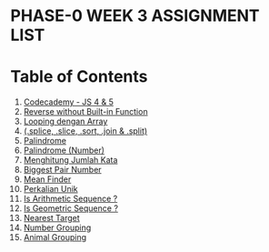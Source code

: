 # PHASE-0 WEEK 3 ASSIGNMENT LIST

# Table of Contents

1. <a href="/Week%202/cademy">Codecademy - JS 4 & 5</a>
2. <a href="/Week%202/2.revworevfunction.js">Reverse without Built-in Function</a>
3. <a href="/Week%202/3.datahandling.js">Looping dengan Array</a>
4. <a href="/Week%202/4.datahandling-2.0.js">(.splice, .slice, .sort, .join & .split)</a>
5. <a href="/Week%202/5.ispalindrome.js">Palindrome</a>
6. <a href="/Week%202/6.nextpalindromenumber.js">Palindrome (Number)</a>
7. <a href="/Week%202/7.countwords.js">Menghitung Jumlah Kata</a>
8. <a href="/Week%202/8.biggetspair.js">Biggest Pair Number</a>
9. <a href="/Week%202/9.findmean.js">Mean Finder</a>
10. <a href="/Week%202/10.perkalianunik.js">Perkalian Unik</a>
11. <a href="/Week%202/11.arithmeticsequences.js">Is Arithmetic Sequence ?</a>
12. <a href="/Week%202/12.geometricsequences.js">Is Geometric Sequence ?</a>
13. <a href="/Week%202/13.nearesttarget.js">Nearest Target</a>
14. <a href="/Week%202/14.numbergrouping.js">Number Grouping</a>
15. <a href="/Week%202/15.animalgrouping.js">Animal Grouping</a>